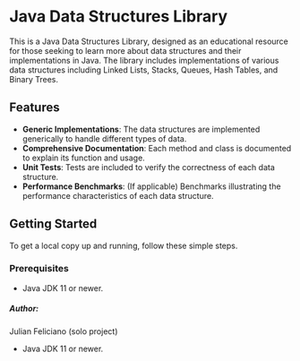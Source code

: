 # Java Data Structures Library

This is a Java Data Structures Library, designed as an educational resource for those seeking to learn more about data structures and their implementations in Java. The library includes implementations of various data structures including Linked Lists, Stacks, Queues, Hash Tables, and Binary Trees.

## Features

- **Generic Implementations**: The data structures are implemented generically to handle different types of data.
- **Comprehensive Documentation**: Each method and class is documented to explain its function and usage.
- **Unit Tests**: Tests are included to verify the correctness of each data structure.
- **Performance Benchmarks**: (If applicable) Benchmarks illustrating the performance characteristics of each data structure.

## Getting Started

To get a local copy up and running, follow these simple steps.

### Prerequisites

- Java JDK 11 or newer.

##### Author:
Julian Feliciano (solo project)
- Java JDK 11 or newer.
